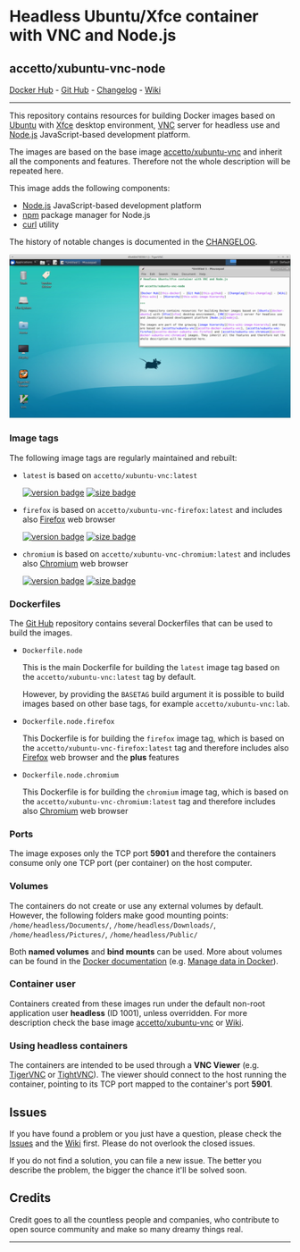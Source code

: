 # Headless Ubuntu/Xfce container with VNC and Node.js

## accetto/xubuntu-vnc-node

[Docker Hub][this-docker] - [Git Hub][this-github] - [Changelog][this-changelog] - [Wiki][this-wiki]

***

This repository contains resources for building Docker images based on [Ubuntu][docker-ubuntu] with [Xfce][xfce] desktop environment, [VNC][tigervnc] server for headless use and [Node.js][nodejs] JavaScript-based development platform.

The images are based on the base image [accetto/xubuntu-vnc][accetto-docker-xubuntu-vnc] and inherit all the components and features. Therefore not the whole description will be repeated here.

This image adds the following components:

- [Node.js][nodejs] JavaScript-based development platform
- [npm][npm] package manager for Node.js
- [curl][curl] utility

The history of notable changes is documented in the [CHANGELOG][this-changelog].

![container-screenshot][this-screenshot-container]

### Image tags

The following image tags are regularly maintained and rebuilt:

- `latest` is based on `accetto/xubuntu-vnc:latest`  

    [![version badge](https://images.microbadger.com/badges/version/accetto/xubuntu-vnc-node:latest.svg)](https://microbadger.com/images/accetto/xubuntu-vnc-node:latest "Get your own version badge on microbadger.com") [![size badge](https://images.microbadger.com/badges/image/accetto/xubuntu-vnc-node:latest.svg)](https://microbadger.com/images/accetto/xubuntu-vnc-node:latest "Get your own image badge on microbadger.com")

- `firefox` is based on `accetto/xubuntu-vnc-firefox:latest` and includes also [Firefox][firefox] web browser  

    [![version badge](https://images.microbadger.com/badges/version/accetto/xubuntu-vnc-node:firefox.svg)](https://microbadger.com/images/accetto/xubuntu-vnc-node:firefox "Get your own version badge on microbadger.com") [![size badge](https://images.microbadger.com/badges/image/accetto/xubuntu-vnc-node:firefox.svg)](https://microbadger.com/images/accetto/xubuntu-vnc-node:firefox "Get your own image badge on microbadger.com")

- `chromium` is based on `accetto/xubuntu-vnc-chromium:latest` and includes also [Chromium][chromium] web browser  

    [![version badge](https://images.microbadger.com/badges/version/accetto/xubuntu-vnc-node:chromium.svg)](https://microbadger.com/images/accetto/xubuntu-vnc-node:chromium "Get your own version badge on microbadger.com") [![size badge](https://images.microbadger.com/badges/image/accetto/xubuntu-vnc-node:chromium.svg)](https://microbadger.com/images/accetto/xubuntu-vnc-node:chromium "Get your own image badge on microbadger.com")

### Dockerfiles

The [Git Hub][this-github-xubuntu-vnc-node] repository contains several Dockerfiles that can be used to build the images.

- `Dockerfile.node`  
  
  This is the main Dockerfile for building the `latest` image tag based on the `accetto/xubuntu-vnc:latest` tag by default.

  However, by providing the `BASETAG` build argument it is possible to build images based on other base tags, for example `accetto/xubuntu-vnc:lab`.

- `Dockerfile.node.firefox`  
  
  This Dockerfile is for building the `firefox` image tag, which is based on the `accetto/xubuntu-vnc-firefox:latest` tag and therefore includes also [Firefox][firefox] web browser and the **plus** features

- `Dockerfile.node.chromium`  
  
  This Dockerfile is for building the `chromium` image tag, which is based on the `accetto/xubuntu-vnc-chromium:latest` tag and therefore includes also [Chromium][chromium] web browser

### Ports

The image exposes only the TCP port **5901** and therefore the containers consume only one TCP port (per container) on the host computer.

### Volumes

The containers do not create or use any external volumes by default. However, the following folders make good mounting points: `/home/headless/Documents/`, `/home/headless/Downloads/`, `/home/headless/Pictures/`, `/home/headless/Public/`

Both **named volumes** and **bind mounts** can be used. More about volumes can be found in the [Docker documentation][docker-doc] (e.g. [Manage data in Docker][docker-doc-managing-data]).

### Container user

Containers created from these images run under the default non-root application user **headless** (ID 1001), unless overridden. For more description check the base image [accetto/xubuntu-vnc][accetto-docker-xubuntu-vnc] or [Wiki][this-wiki].

### Using headless containers

The containers are intended to be used through a **VNC Viewer** (e.g. [TigerVNC][tigervnc] or [TightVNC][tightvnc]). The viewer should connect to the host running the container, pointing to its TCP port mapped to the container's port **5901**.

## Issues

If you have found a problem or you just have a question, please check the [Issues][this-issues] and the [Wiki][this-wiki] first. Please do not overlook the closed issues.

If you do not find a solution, you can file a new issue. The better you describe the problem, the bigger the chance it'll be solved soon.

## Credits

Credit goes to all the countless people and companies, who contribute to open source community and make so many dreamy things real.

***

[this-docker]: https://hub.docker.com/r/accetto/xubuntu-vnc-node/
[this-github-xubuntu-vnc-node]: https://github.com/accetto/xubuntu-vnc/tree/master/docker/xubuntu-vnc-node

[this-github]: https://github.com/accetto/xubuntu-vnc/
[this-changelog]: https://github.com/accetto/xubuntu-vnc/blob/master/CHANGELOG.md
[this-wiki]: https://github.com/accetto/xubuntu-vnc/wiki

[this-issues]: https://github.com/accetto/xubuntu-vnc/issues

[this-screenshot-container]: https://raw.githubusercontent.com/accetto/xubuntu-vnc/master/docker/xubuntu-vnc-node/xubuntu-vnc-node.jpg

[accetto-docker-xubuntu-vnc]: https://hub.docker.com/r/accetto/xubuntu-vnc/

[docker-doc]: https://docs.docker.com/
[docker-doc-managing-data]: https://docs.docker.com/storage/

[docker-ubuntu]: https://hub.docker.com/_/ubuntu/
[tigervnc]: http://tigervnc.org
[tightvnc]: http://www.tightvnc.com
[xfce]: http://www.xfce.org

[chromium]: https://www.chromium.org/Home
[curl]: http://manpages.ubuntu.com/manpages/bionic/man1/curl.1.html
[firefox]: https://www.mozilla.org
[nodejs]: https://nodejs.org/en/
[npm]: https://www.npmjs.com/
[vscode]: https://code.visualstudio.com/
